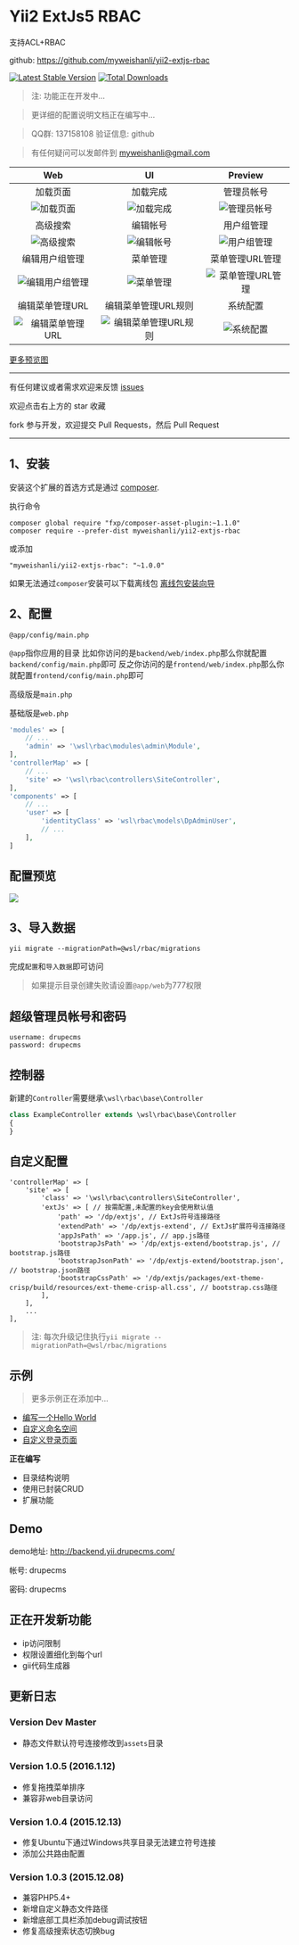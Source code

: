Yii2 ExtJs5 RBAC
=========

支持ACL+RBAC

github: https://github.com/myweishanli/yii2-extjs-rbac

[![Latest Stable Version](https://poser.pugx.org/myweishanli/yii2-extjs-rbac/v/stable.png)](https://packagist.org/packages/myweishanli/yii2-extjs-rbac)
[![Total Downloads](https://poser.pugx.org/myweishanli/yii2-extjs-rbac/downloads.png)](https://packagist.org/packages/myweishanli/yii2-extjs-rbac)

> 注: 功能正在开发中...

> 更详细的配置说明文档正在编写中...

> QQ群: 137158108 验证信息: github

> 有任何疑问可以发邮件到 myweishanli@gmail.com

| Web | UI  | Preview  |
|:-------------:|:-------:|:-------:|
|加载页面|加载完成|管理员帐号|
|![加载页面](https://github.com/myweishanli/yii2-extjs-rbac/blob/master/docs/images/1.png?raw=true)|![加载完成](https://github.com/myweishanli/yii2-extjs-rbac/blob/master/docs/images/2.png?raw=true)|![管理员帐号](https://github.com/myweishanli/yii2-extjs-rbac/blob/master/docs/images/3.png?raw=true)|
|高级搜索|编辑帐号|用户组管理|
|![高级搜索](https://github.com/myweishanli/yii2-extjs-rbac/blob/master/docs/images/4.png?raw=true)|![编辑帐号](https://github.com/myweishanli/yii2-extjs-rbac/blob/master/docs/images/5.png?raw=true)|![用户组管理](https://github.com/myweishanli/yii2-extjs-rbac/blob/master/docs/images/6.png?raw=true)|
|编辑用户组管理|菜单管理|菜单管理URL管理|
|![编辑用户组管理](https://github.com/myweishanli/yii2-extjs-rbac/blob/master/docs/images/7.png?raw=true)|![菜单管理](https://github.com/myweishanli/yii2-extjs-rbac/blob/master/docs/images/8.png?raw=true)|![菜单管理URL管理](https://github.com/myweishanli/yii2-extjs-rbac/blob/master/docs/images/9.png?raw=true)|
|编辑菜单管理URL|编辑菜单管理URL规则|系统配置|
|![编辑菜单管理URL](https://github.com/myweishanli/yii2-extjs-rbac/blob/master/docs/images/10.png?raw=true)|![编辑菜单管理URL规则](https://github.com/myweishanli/yii2-extjs-rbac/blob/master/docs/images/11.png?raw=true)|![系统配置](https://github.com/myweishanli/yii2-extjs-rbac/blob/master/docs/images/12.png?raw=true)|

[更多预览图](docs/preview.md)

---
有任何建议或者需求欢迎来反馈 [issues](../../issues)

欢迎点击右上方的 star 收藏

fork 参与开发，欢迎提交 Pull Requests，然后 Pull Request

---

1、安装
------------

安装这个扩展的首选方式是通过 [composer](http://getcomposer.org/download/).

执行命令

```
composer global require "fxp/composer-asset-plugin:~1.1.0"
composer require --prefer-dist myweishanli/yii2-extjs-rbac
```
或添加

```
"myweishanli/yii2-extjs-rbac": "~1.0.0"
```


如果无法通过`composer`安装可以下载离线包 [离线包安装向导](docs/offline-install.md)

2、配置
------------

`@app/config/main.php`

`@app`指你应用的目录 比如你访问的是`backend/web/index.php`那么你就配置`backend/config/main.php`即可
反之你访问的是`frontend/web/index.php`那么你就配置`frontend/config/main.php`即可

高级版是`main.php`

基础版是`web.php`

```php
'modules' => [
    // ...
    'admin' => '\wsl\rbac\modules\admin\Module',
],
'controllerMap' => [
    // ...
    'site' => '\wsl\rbac\controllers\SiteController',
],
'components' => [
    // ...
    'user' => [
        'identityClass' => 'wsl\rbac\models\DpAdminUser',
        // ...
    ],
]
```

配置预览
---------

![](https://github.com/myweishanli/yii2-extjs-rbac/blob/master/docs/images/config-preview.png?raw=true)

3、导入数据
------------

```
yii migrate --migrationPath=@wsl/rbac/migrations
```

完成`配置`和`导入数据`即可访问

> 如果提示目录创建失败请设置`@app/web`为777权限

超级管理员帐号和密码
------------

```
username: drupecms
password: drupecms
```

控制器
------------

新建的`Controller`需要继承`\wsl\rbac\base\Controller`

```php
class ExampleController extends \wsl\rbac\base\Controller
{
}
```

自定义配置
------------

```
'controllerMap' => [
    'site' => [
        'class' => '\wsl\rbac\controllers\SiteController',
        'extJs' => [ // 按需配置,未配置的key会使用默认值
            'path' => '/dp/extjs', // ExtJs符号连接路径
            'extendPath' => '/dp/extjs-extend', // ExtJs扩展符号连接路径
            'appJsPath' => '/app.js', // app.js路径
            'bootstrapJsPath' => '/dp/extjs-extend/bootstrap.js', // bootstrap.js路径
            'bootstrapJsonPath' => '/dp/extjs-extend/bootstrap.json', // bootstrap.json路径
            'bootstrapCssPath' => '/dp/extjs/packages/ext-theme-crisp/build/resources/ext-theme-crisp-all.css', // bootstrap.css路径
        ],
    ],
    ...
],
```

> 注: 每次升级记住执行`yii migrate --migrationPath=@wsl/rbac/migrations`

示例
------------

> 更多示例正在添加中...

- [编写一个Hello World](docs/example/hello-world/hello-world.md)
- [自定义命名空间](docs/example/custom-namespace/custom-namespace.md)
- [自定义登录页面](docs/example/custom-login-page/custom-login-page.md)

**正在编写**

- 目录结构说明
- 使用已封装CRUD
- 扩展功能

Demo
------------

demo地址: http://backend.yii.drupecms.com/

帐号: drupecms

密码: drupecms

正在开发新功能
------------
- ip访问限制
- 权限设置细化到每个url
- gii代码生成器

更新日志
------------

### Version Dev Master

- 静态文件默认符号连接修改到`assets`目录

### Version 1.0.5 (2016.1.12)

- 修复拖拽菜单排序
- 兼容非web目录访问

### Version 1.0.4 (2015.12.13)

- 修复Ubuntu下通过Windows共享目录无法建立符号连接
- 添加公共路由配置

### Version 1.0.3 (2015.12.08)

- 兼容PHP5.4+
- 新增自定义静态文件路径
- 新增底部工具栏添加debug调试按钮
- 修复高级搜索状态切换bug
